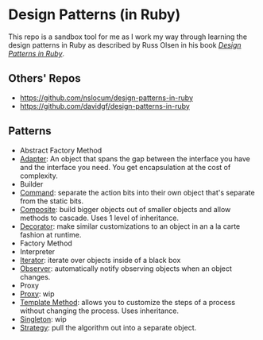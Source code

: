 # Design Patterns (in Ruby)

This repo is a sandbox tool for me as I work my way through learning the design patterns in Ruby as described by Russ Olsen in his book _[Design Patterns in Ruby](https://www.goodreads.com/book/show/2278064.Design_Patterns_in_Ruby)_.

## Others' Repos
- https://github.com/nslocum/design-patterns-in-ruby
- https://github.com/davidgf/design-patterns-in-ruby

## Patterns
- Abstract Factory Method
- [Adapter](/Adapter): An object that spans the gap between the interface you have and the interface you need. You get encapsulation at the cost of complexity.
- Builder
- [Command](/command): separate the action bits into their own object that's separate from the static bits.
- [Composite](/composite): build bigger objects out of smaller objects and allow methods to cascade. Uses 1 level of inheritance.
- [Decorator](/decorator): make similar customizations to an object in an a la carte fashion at runtime.
- Factory Method
- Interpreter
- [Iterator](/iterator): iterate over objects inside of a black box
- [Observer](/observer): automatically notify observing objects when an object changes.
- Proxy
- [Proxy](/proxy): wip
- [Template Method](/template_method): allows you to customize the steps of a process without changing the process. Uses inheritance.
- [Singleton](/singleton): wip
- [Strategy](/strategy): pull the algorithm out into a separate object.
